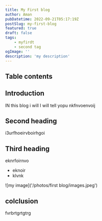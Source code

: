 ```yaml
---
title: My First blog
author: Aman
pubDatetime: 2022-09-21T05:17:19Z
postSlug: my-first-blog
featured: true
draft: false
tags:
    - myfirdt
    - second tag
ogImage: ''
description: 'my description'
---
```


## Table contents

## Introduction

IN this blog i will I will tell yopu nkfnvoenvoij

## Second heading

i3urfhoeirvboirhgoi

## Third heading

eknrfoirnvo

* eknoir
* klvnk

![my image]('/photos/first blog/images.jpeg')

## colclusion

fvrbrtgrtgtrg